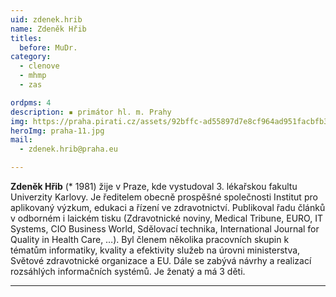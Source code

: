 ```yaml
---
uid: zdenek.hrib
name: Zdeněk Hřib
titles:
  before: MuDr.
category:
  - clenove
  - mhmp
  - zas

ordpms: 4
description: ▪ primátor hl. m. Prahy
img: https://praha.pirati.cz/assets/92bffc-ad55897d7e8cf964ad951facbfb3d5c9ef80a50805e98ccc718f044d3bd242af.jpg
heroImg: praha-11.jpg
mail:
  - zdenek.hrib@praha.eu

---
```

**Zdeněk Hřib** (* 1981) žije v Praze, kde vystudoval 3. lékařskou fakultu Univerzity Karlovy. Je ředitelem obecně prospěšné společnosti Institut pro aplikovaný výzkum, edukaci a řízení ve zdravotnictví. Publikoval řadu článků v odborném i laickém tisku (Zdravotnické noviny, Medical Tribune, EURO, IT Systems, CIO Business World, Sdělovací technika, International Journal for Quality in Health Care, …). Byl členem několika pracovních skupin k tématům informatiky, kvality a efektivity služeb na úrovni ministerstva, Světové zdravotnické organizace a EU. Dále se zabývá návrhy a realizací rozsáhlých informačních systémů. Je ženatý a má 3 děti.


---
